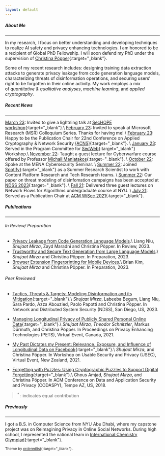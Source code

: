 ```yaml
---
layout: default
---
```


##### About Me
* * *

In my research, I focus on better understanding and developing techniques to realize AI safety and privacy enhancing technologies. I am honored to be a recipient of Global PhD Fellowship. I will soon defend my PhD under the supervision of [Christina Pöpper](http://poepper.net){:target="_blank”}.

Some of my recent research includes: designing training data extraction attacks to generate privacy leakage from code generation language models, characterizing threats of disinformation operations, and securing users’ right to be forgotten in their online activity. My work employs a mix of _quantitative & qualitative analyses_, _machine learning_, and _applied cryptography_.


##### Recent News
* * * 
<u>March 23</u>: Invited to give a lightning talk at [SecHOPE workshop](https://sechope23.github.io){:target="_blank"}.\\
<u>February 23</u>: Invited to speak at Microsoft Research (MSR) Colloquium Series. Thanks for having me! \\
<u>February 23</u>: Happy to be the Publication Chair for 22nd Conference on Applied Cryptography & Network Security [(ACNS)](https://wp.nyu.edu/acns2024/organization/){:target="_blank"}. \\
<u>January 23</u>: Served in the Program Committee for [SecWeb](https://secweb.work/2023.html){:target="_blank"} Workshop.\\
<u>November 22</u>: Taught a guest lecture for Cyberwarfare course offered by Professor [Michail Maniatakos](https://nyuad.nyu.edu/en/academics/divisions/engineering/faculty/michail-maniatakos.html){:target="_blank"}. \\
<u>October 22</u>: Spoke at the MENA Cybersecurity Seminar. \\
<u>Summer 22</u>: Joined [Spotify](https://research.atspotify.com/){:target="_blank"} as a Summer Research Scientist to work with Content Platform Research and Tech Research teams. \\
<u>Summer 22</u>: Our paper on threat modeling of disinfomation campaigns has been accepted at [NDSS 2023](https://www.ndss-symposium.org/ndss2023/){:target="_blank"}. \\
<u>Fall 21</u>: Delivered three guest lectures on Network Flows for Algorithms undergraduate course at NYU. \\
<u>July 21</u>: Served as a Publication Chair at [ACM WiSec 2021](https://sites.nyuad.nyu.edu/wisec21/organization/){:target="_blank"}.

<!--
<u>June 21</u>: Presented our work on Longitudinal Privacy at PETS Symposium. Video of the talk can be found [here](https://www.youtube.com/watch?v=qPLFUaZKSJM){:target="_blank"}. 
-->
<!--
<u>Spring 22</u>: Taught recitation sections of Introduction to Computer Science undergraduate course. \\

<u>January 23</u>: Served as an external reviewer of proceedings on Privacy Enhancing Technologies (PETS) 2023.\\
\\
<u>May 21</u>: Delivered a talk on our work about Longitudinal Privacy on Facebook at [USEC 2021](http://www.usablesecurity.net/USEC/usec21/){:target="_blank"}.
 \\
<u>Fall 20</u>: Passed my Depth Qualifying Exam with committee members Joseph Bonneau, Rachel Greenstadt and Christina Pöpper. 
-->

##### Publications
* * * 
###### In Review/ Preparation
* [Privacy Leakage from Code Generation Language Models]().\\
Liang Niu, *Shujaat Mirza*, Zayd Maradni and Christina Pöpper. In Review, 2023.
* [Trustworthy and Secure Text Generation from Large Language Models]().\\
*Shujaat Mirza* and Christina Pöpper. In Preparation, 2023.
* [Browser Extension Fingerprinting for Mobile Devices]().\\
Brian Kim, *Shujaat Mirza* and Christina Pöpper. In Preparation, 2023.


###### Peer Reviewed

* [Tactics, Threats & Targets: Modeling Disinformation and its Mitigation](papers/disinfo_threat_ndss23.pdf){:target="_blank"}.\\
*Shujaat Mirza*, Labeeba Begum, Liang Niu, Sara Pardo, Azza Abouzied, Paolo Papotti and Christina Pöpper. In Network and Distributed System Security (NDSS), San Diego, US, 2023. 

* [Managing Longitudinal Privacy of Publicly Shared Personal Online Data](https://petsymposium.org/popets/2021/popets-2021-0013.pdf){:target="_blank"}.\\
*Shujaat Mirza*<sup>*</sup>, Theodor Schnitzler<sup>*</sup>, Markus Dürmuth, and Christina Pöpper. In Proceedings on Privacy Enhancing Technologies (PETS), Virtual Event, Canada, 2021. 

* [My Past Dictates my Present: Relevance, Exposure, and Influence of Longitudinal Data on Facebook](https://www.ndss-symposium.org/ndss-paper/auto-draft-181/){:target="_blank"}.\\
*Shujaat Mirza*, and Christina Pöpper. In Workshop on Usable Security and Privacy (USEC), Virtual Event, New Zealand, 2021.

* [Forgetting with Puzzles: Using Cryptographic Puzzles to Support Digital Forgetting](https://dl.acm.org/doi/10.1145/3176258.3176327){:target="_blank"}.\\
Ghous Amjad, *Shujaat Mirza*, and Christina Pöpper.  In ACM Conference on Data and Application Security and Privacy (CODASPY), Tempe AZ, US, 2018.

> <sup> * </sup>: indicates equal contribution

##### Previously
* * * 

I got a B.S. in Computer Science from NYU Abu Dhabi, where my capstone project was on Reimagining Privacy in Online Social Networks. During high school, I represented the national team in [International Chemistry Olympiad](https://en.wikipedia.org/wiki/International_Chemistry_Olympiad){:target="_blank"}.


<sub>Theme by [orderedlist](https://github.com/orderedlist){:target="_blank"}.</sub>


<!--
Text can be **bold**, _italic_, or ~~strikethrough~~.

[Link to another page](./another-page.html).

There should be whitespace between paragraphs.

There should be whitespace between paragraphs. We recommend including a README, or a file with information about your project.

# Header 1

This is a normal paragraph following a header. GitHub is a code hosting platform for version control and collaboration. It lets you and others work together on projects from anywhere.

## Header 2

> This is a blockquote following a header.
>
> When something is important enough, you do it even if the odds are not in your favor.

### Header 3

```js
// Javascript code with syntax highlighting.
var fun = function lang(l) {
  dateformat.i18n = require('./lang/' + l)
  return true;
}
```

```ruby
# Ruby code with syntax highlighting
GitHubPages::Dependencies.gems.each do |gem, version|
  s.add_dependency(gem, "= #{version}")
end
```

#### Header 4

*   This is an unordered list following a header.
*   This is an unordered list following a header.
*   This is an unordered list following a header.

##### Header 5

1.  This is an ordered list following a header.
2.  This is an ordered list following a header.
3.  This is an ordered list following a header.

###### Header 6

| head1        | head two          | three |
|:-------------|:------------------|:------|
| ok           | good swedish fish | nice  |
| out of stock | good and plenty   | nice  |
| ok           | good `oreos`      | hmm   |
| ok           | good `zoute` drop | yumm  |

### There's a horizontal rule below this.

* * *

### Here is an unordered list:

*   Item foo
*   Item bar
*   Item baz
*   Item zip

### And an ordered list:

1.  Item one
1.  Item two
1.  Item three
1.  Item four

### And a nested list:

- level 1 item
  - level 2 item
  - level 2 item
    - level 3 item
    - level 3 item
- level 1 item
  - level 2 item
  - level 2 item
  - level 2 item
- level 1 item
  - level 2 item
  - level 2 item
- level 1 item

### Small image

![Octocat](https://github.githubassets.com/images/icons/emoji/octocat.png)

### Large image

![Branching](https://guides.github.com/activities/hello-world/branching.png)


### Definition lists can be used with HTML syntax.

<dl>
<dt>Name</dt>
<dd>Godzilla</dd>
<dt>Born</dt>
<dd>1952</dd>
<dt>Birthplace</dt>
<dd>Japan</dd>
<dt>Color</dt>
<dd>Green</dd>
</dl>

```
Long, single-line code blocks should not wrap. They should horizontally scroll if they are too long. This line should be long enough to demonstrate this.
```

```
The final element.
```
 -->